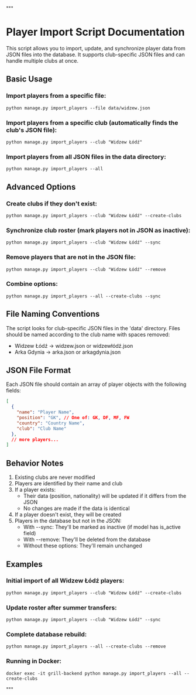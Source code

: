 """
# Player Import Script Documentation

This script allows you to import, update, and synchronize player data from JSON files into the database.
It supports club-specific JSON files and can handle multiple clubs at once.

## Basic Usage

### Import players from a specific file:
```
python manage.py import_players --file data/widzew.json
```

### Import players from a specific club (automatically finds the club's JSON file):
```
python manage.py import_players --club "Widzew Łódź"
```

### Import players from all JSON files in the data directory:
```
python manage.py import_players --all
```

## Advanced Options

### Create clubs if they don't exist:
```
python manage.py import_players --club "Widzew Łódź" --create-clubs
```

### Synchronize club roster (mark players not in JSON as inactive):
```
python manage.py import_players --club "Widzew Łódź" --sync
```

### Remove players that are not in the JSON file:
```
python manage.py import_players --club "Widzew Łódź" --remove
```

### Combine options:
```
python manage.py import_players --all --create-clubs --sync
```

## File Naming Conventions

The script looks for club-specific JSON files in the 'data' directory.
Files should be named according to the club name with spaces removed:
- Widzew Łódź → widzew.json or widzewłódź.json
- Arka Gdynia → arka.json or arkagdynia.json

## JSON File Format

Each JSON file should contain an array of player objects with the following fields:
```json
[
  {
    "name": "Player Name",
    "position": "GK", // One of: GK, DF, MF, FW
    "country": "Country Name",
    "club": "Club Name"
  },
  // more players...
]
```

## Behavior Notes

1. Existing clubs are never modified
2. Players are identified by their name and club
3. If a player exists:
   - Their data (position, nationality) will be updated if it differs from the JSON
   - No changes are made if the data is identical
4. If a player doesn't exist, they will be created
5. Players in the database but not in the JSON:
   - With --sync: They'll be marked as inactive (if model has is_active field)
   - With --remove: They'll be deleted from the database
   - Without these options: They'll remain unchanged

## Examples

### Initial import of all Widzew Łódź players:
```
python manage.py import_players --club "Widzew Łódź" --create-clubs
```

### Update roster after summer transfers:
```
python manage.py import_players --club "Widzew Łódź" --sync
```

### Complete database rebuild:
```
python manage.py import_players --all --create-clubs --remove
```

### Running in Docker:
```
docker exec -it grill-backend python manage.py import_players --all --create-clubs
```
"""
